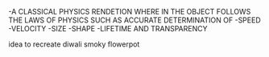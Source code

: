-A CLASSICAL PHYSICS RENDETION WHERE IN THE OBJECT FOLLOWS THE LAWS OF PHYSICS SUCH AS 
ACCURATE DETERMINATION OF 
-SPEED
-VELOCITY
-SIZE
-SHAPE 
-LIFETIME AND TRANSPARENCY

idea to recreate diwali smoky flowerpot